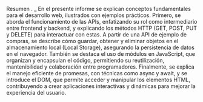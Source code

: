 Resumen . _ En el presente informe se explican conceptos fundamentales para el desarrollo web, ilustrados con ejemplos prácticos. Primero, se aborda el funcionamiento de las APIs, enfatizando su rol como intermediario entre frontend y backend, y explicando los métodos HTTP (GET, POST, PUT y DELETE) para interactuar con estas. A partir de una API de ejemplo de compras, se describe cómo guardar, obtener y eliminar objetos en el almacenamiento local (Local Storage), asegurando la persistencia de datos en el navegador. También se destaca el uso de módulos en JavaScript, que organizan y encapsulan el código, permitiendo su reutilización, mantenibilidad y colaboración entre programadores. Finalmente, se explica el manejo eficiente de promesas, con técnicas como async y await, y se introduce el DOM, que permite acceder y manipular los elementos HTML, contribuyendo a crear aplicaciones interactivas y dinámicas para mejorar la experiencia del usuario.

